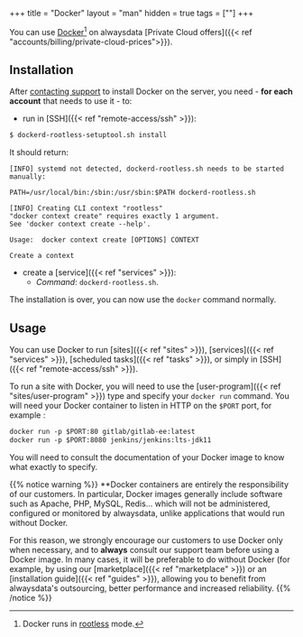 +++
title = "Docker"
layout = "man"
hidden = true
tags = [""]
+++

You can use [Docker](https://www.docker.com/)[^1] on alwaysdata [Private Cloud offers]({{< ref "accounts/billing/private-cloud-prices">}}).

## Installation

After [contacting support](https://admin.alwaysdata.com/support/add) to install Docker on the server, you need - **for each account** that needs to use it - to:

- run in [SSH]({{< ref "remote-access/ssh" >}}):
```sh
$ dockerd-rootless-setuptool.sh install
```

It should return:

```
[INFO] systemd not detected, dockerd-rootless.sh needs to be started manually:

PATH=/usr/local/bin:/sbin:/usr/sbin:$PATH dockerd-rootless.sh 

[INFO] Creating CLI context "rootless"
"docker context create" requires exactly 1 argument.
See 'docker context create --help'.

Usage:  docker context create [OPTIONS] CONTEXT

Create a context
```

- create a [service]({{< ref "services" >}}):
    - *Command*: `dockerd-rootless.sh`.

The installation is over, you can now use the `docker` command normally.

## Usage

You can use Docker to run [sites]({{< ref "sites" >}}), [services]({{< ref "services" >}}), [scheduled tasks]({{< ref "tasks" >}}), or simply in [SSH]({{< ref "remote-access/ssh" >}}).

To run a site with Docker, you will need to use the [user-program]({{< ref "sites/user-program" >}}) type and specify your `docker run` command. You will need your Docker container to listen in HTTP on the `$PORT` port, for example :

```txt
docker run -p $PORT:80 gitlab/gitlab-ee:latest
docker run -p $PORT:8080 jenkins/jenkins:lts-jdk11
```

You will need to consult the documentation of your Docker image to know what exactly to specify.

{{% notice warning %}}
**Docker containers are entirely the responsibility of our customers. In particular, Docker images generally include software such as Apache, PHP, MySQL, Redis... which will not be administered, configured or monitored by alwaysdata, unlike applications that would run without Docker.

For this reason, we strongly encourage our customers to use Docker only when necessary, and to **always** consult our support team before using a Docker image. In many cases, it will be preferable to do without Docker (for example, by using our [marketplace]({{< ref "marketplace" >}}) or an [installation guide]({{< ref "guides" >}}), allowing you to benefit from alwaysdata's outsourcing, better performance and increased reliability.
{{% /notice %}}

[^1]: Docker runs in [rootless](https://docs.docker.com/engine/security/rootless/) mode.
